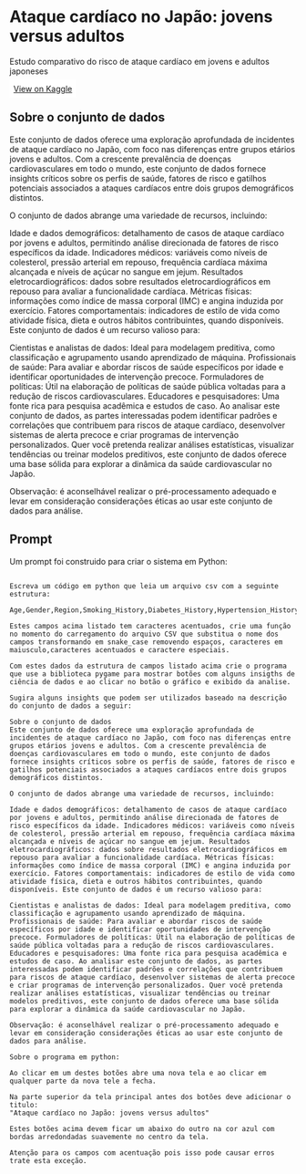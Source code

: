 # Ataque cardíaco no Japão: jovens versus adultos

Estudo comparativo do risco de ataque cardíaco em jovens e adultos japoneses


<a target="_blank" rel="noopener noreferrer" href="https://www.kaggle.com/datasets/ashaychoudhary/heart-attack-in-japan-youth-vs-adult" style="background-color: white;padding: 7px;">View on Kaggle</a>

## Sobre o conjunto de dados

Este conjunto de dados oferece uma exploração aprofundada de incidentes de ataque cardíaco no Japão, com foco nas diferenças entre grupos etários jovens e adultos. Com a crescente prevalência de doenças cardiovasculares em todo o mundo, este conjunto de dados fornece insights críticos sobre os perfis de saúde, fatores de risco e gatilhos potenciais associados a ataques cardíacos entre dois grupos demográficos distintos.

O conjunto de dados abrange uma variedade de recursos, incluindo:

Idade e dados demográficos: detalhamento de casos de ataque cardíaco por jovens e adultos, permitindo análise direcionada de fatores de risco específicos da idade. Indicadores médicos: variáveis ​​como níveis de colesterol, pressão arterial em repouso, frequência cardíaca máxima alcançada e níveis de açúcar no sangue em jejum. Resultados eletrocardiográficos: dados sobre resultados eletrocardiográficos em repouso para avaliar a funcionalidade cardíaca. Métricas físicas: informações como índice de massa corporal (IMC) e angina induzida por exercício. Fatores comportamentais: indicadores de estilo de vida como atividade física, dieta e outros hábitos contribuintes, quando disponíveis. Este conjunto de dados é um recurso valioso para:

Cientistas e analistas de dados: Ideal para modelagem preditiva, como classificação e agrupamento usando aprendizado de máquina. Profissionais de saúde: Para avaliar e abordar riscos de saúde específicos por idade e identificar oportunidades de intervenção precoce. Formuladores de políticas: Útil na elaboração de políticas de saúde pública voltadas para a redução de riscos cardiovasculares. Educadores e pesquisadores: Uma fonte rica para pesquisa acadêmica e estudos de caso. Ao analisar este conjunto de dados, as partes interessadas podem identificar padrões e correlações que contribuem para riscos de ataque cardíaco, desenvolver sistemas de alerta precoce e criar programas de intervenção personalizados. Quer você pretenda realizar análises estatísticas, visualizar tendências ou treinar modelos preditivos, este conjunto de dados oferece uma base sólida para explorar a dinâmica da saúde cardiovascular no Japão.

Observação: é aconselhável realizar o pré-processamento adequado e levar em consideração considerações éticas ao usar este conjunto de dados para análise.

## Prompt

Um prompt foi construido para criar o sistema em Python:

```text

Escreva um código em python que leia um arquivo csv com a seguinte estrutura:

Age,Gender,Region,Smoking_History,Diabetes_History,Hypertension_History,Cholesterol_Level,Physical_Activity,Diet_Quality,Alcohol_Consumption,Stress_Levels,BMI,Heart_Rate,Systolic_BP,Diastolic_BP,Family_History,Heart_Attack_Occurrence,Extra_Column_1,Extra_Column_2,Extra_Column_3,Extra_Column_4,Extra_Column_5,Extra_Column_6,Extra_Column_7,Extra_Column_8,Extra_Column_9,Extra_Column_10,Extra_Column_11,Extra_Column_12,Extra_Column_13,Extra_Column_14,Extra_Column_15

Estes campos acima listado tem caracteres acentuados, crie uma função no momento do carregamento do arquivo CSV que substitua o nome dos campos transformando em snake_case removendo espaços, caracteres em maiusculo,caracteres acentuados e caractere especiais.

Com estes dados da estrutura de campos listado acima crie o programa que use a biblioteca pygame para mostrar botões com alguns insigths de ciência de dados e ao clicar no botão o gráfico e exibido da analise.

Sugira alguns insights que podem ser utilizados baseado na descrição do conjunto de dados a seguir:

Sobre o conjunto de dados
Este conjunto de dados oferece uma exploração aprofundada de incidentes de ataque cardíaco no Japão, com foco nas diferenças entre grupos etários jovens e adultos. Com a crescente prevalência de doenças cardiovasculares em todo o mundo, este conjunto de dados fornece insights críticos sobre os perfis de saúde, fatores de risco e gatilhos potenciais associados a ataques cardíacos entre dois grupos demográficos distintos.

O conjunto de dados abrange uma variedade de recursos, incluindo:

Idade e dados demográficos: detalhamento de casos de ataque cardíaco por jovens e adultos, permitindo análise direcionada de fatores de risco específicos da idade. Indicadores médicos: variáveis ​​como níveis de colesterol, pressão arterial em repouso, frequência cardíaca máxima alcançada e níveis de açúcar no sangue em jejum. Resultados eletrocardiográficos: dados sobre resultados eletrocardiográficos em repouso para avaliar a funcionalidade cardíaca. Métricas físicas: informações como índice de massa corporal (IMC) e angina induzida por exercício. Fatores comportamentais: indicadores de estilo de vida como atividade física, dieta e outros hábitos contribuintes, quando disponíveis. Este conjunto de dados é um recurso valioso para:

Cientistas e analistas de dados: Ideal para modelagem preditiva, como classificação e agrupamento usando aprendizado de máquina. Profissionais de saúde: Para avaliar e abordar riscos de saúde específicos por idade e identificar oportunidades de intervenção precoce. Formuladores de políticas: Útil na elaboração de políticas de saúde pública voltadas para a redução de riscos cardiovasculares. Educadores e pesquisadores: Uma fonte rica para pesquisa acadêmica e estudos de caso. Ao analisar este conjunto de dados, as partes interessadas podem identificar padrões e correlações que contribuem para riscos de ataque cardíaco, desenvolver sistemas de alerta precoce e criar programas de intervenção personalizados. Quer você pretenda realizar análises estatísticas, visualizar tendências ou treinar modelos preditivos, este conjunto de dados oferece uma base sólida para explorar a dinâmica da saúde cardiovascular no Japão.

Observação: é aconselhável realizar o pré-processamento adequado e levar em consideração considerações éticas ao usar este conjunto de dados para análise.

Sobre o programa em python: 

Ao clicar em um destes botões abre uma nova tela e ao clicar em qualquer parte da nova tele a fecha.

Na parte superior da tela principal antes dos botões deve adicionar o titulo:
"Ataque cardíaco no Japão: jovens versus adultos"

Estes botões acima devem ficar um abaixo do outro na cor azul com bordas arredondadas suavemente no centro da tela. 

Atenção para os campos com acentuação pois isso pode causar erros trate esta exceção.


```